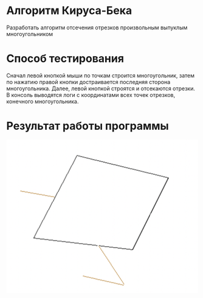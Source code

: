 #  Алгоритм Кируса-Бека
Разработать алгоритм отсечения отрезков произвольным выпуклым многоугольником
# Способ тестирования 
 Сначал левой кнопкой мыши по точкам строится многоугольник, затем по нажатию правой кнопки достраивается последняя сторона многоугольника.
 Далее, левой кнопкой строятся и отсекаются отрезки. В консоль выводятся логи с координатами всех точек отрезков, конечного многоугольника.
# Результат работы программы
![alt text](https://github.com/levon-avackimyanc/CG-HW-3/blob/master/Result.png)
